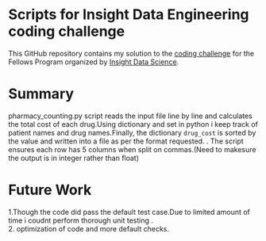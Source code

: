 # Scripts for Insight Data Engineering coding challenge
This GitHub repository contains my solution to the [coding challenge](https://github.com/InsightDataScience/pharmacy_counting) for the Fellows Program organized by [Insight Data Science](https://www.insightdatascience.com/).



# Summary
pharmacy_counting.py script reads the input file line by line and calculates the total cost of each drug.Using dictionary and set in python i keep track of patient names and drug names.Finally, the dictionary `drug_cost` is sorted by the value  and written into a file as per the format requested. . The script  ensures each row has 5 columns when split on commas.(Need to makesure the output is in integer rather than float)

# Future Work 
1.Though the code did pass the default test case.Due to limited amount of time i coudnt perform thorough unit testing . <br />
2. optimization of code and more default checks. 

